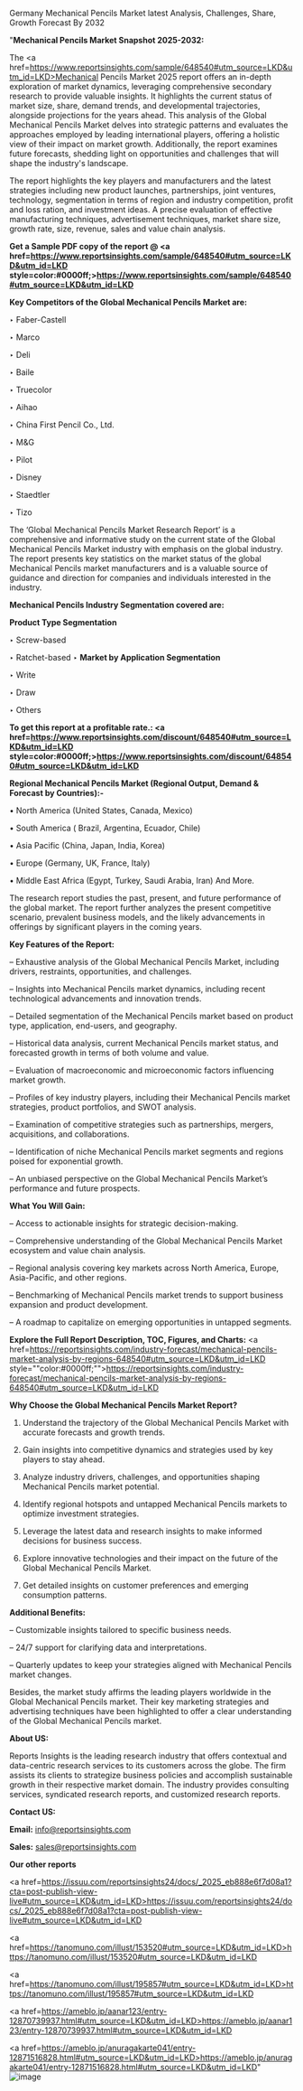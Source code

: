 Germany Mechanical Pencils Market latest Analysis, Challenges, Share, Growth Forecast By 2032

"<strong>Mechanical Pencils Market Snapshot 2025-2032:</strong>

The <a href=https://www.reportsinsights.com/sample/648540#utm_source=LKD&utm_id=LKD>Mechanical Pencils Market</a> 2025 report offers an in-depth exploration of market dynamics, leveraging comprehensive secondary research to provide valuable insights. It highlights the current status of market size, share, demand trends, and developmental trajectories, alongside projections for the years ahead. This analysis of the Global Mechanical Pencils Market delves into strategic patterns and evaluates the approaches employed by leading international players, offering a holistic view of their impact on market growth. Additionally, the report examines future forecasts, shedding light on opportunities and challenges that will shape the industry's landscape.

The report highlights the key players and manufacturers and the latest strategies including new product launches, partnerships, joint ventures, technology, segmentation in terms of region and industry competition, profit and loss ration, and investment ideas. A precise evaluation of effective manufacturing techniques, advertisement techniques, market share size, growth rate, size, revenue, sales and value chain analysis.

<strong>Get a Sample PDF copy of the report @ <a href=https://www.reportsinsights.com/sample/648540#utm_source=LKD&utm_id=LKD style=color:#0000ff;>https://www.reportsinsights.com/sample/648540#utm_source=LKD&utm_id=LKD</a></strong>

<strong>Key Competitors of the Global Mechanical Pencils Market are:</strong>

‣ Faber-Castell

‣ Marco

‣ Deli

‣ Baile

‣ Truecolor

‣ Aihao

‣ China First Pencil Co., Ltd.

‣ M&G

‣ Pilot

‣ Disney

‣ Staedtler

‣ Tizo

The ‘Global Mechanical Pencils Market Research Report’ is a comprehensive and informative study on the current state of the Global Mechanical Pencils Market industry with emphasis on the global industry. The report presents key statistics on the market status of the global Mechanical Pencils market manufacturers and is a valuable source of guidance and direction for companies and individuals interested in the industry.

<strong>Mechanical Pencils Industry Segmentation covered are:</strong>

<strong>Product Type Segmentation</strong>

‣ Screw-based

‣ Ratchet-based
‣ 
<strong>Market by Application Segmentation</strong>

‣ Write

‣ Draw

‣ Others

<strong>To get this report at a profitable rate.: <a href=https://www.reportsinsights.com/discount/648540#utm_source=LKD&utm_id=LKD style=color:#0000ff;>https://www.reportsinsights.com/discount/648540#utm_source=LKD&utm_id=LKD</a></strong>

<strong>Regional Mechanical Pencils Market (Regional Output, Demand &amp; Forecast by Countries):-</strong>

• North America (United States, Canada, Mexico)

• South America ( Brazil, Argentina, Ecuador, Chile)

• Asia Pacific (China, Japan, India, Korea)

• Europe (Germany, UK, France, Italy)

• Middle East Africa (Egypt, Turkey, Saudi Arabia, Iran) And More.

The research report studies the past, present, and future performance of the global market. The report further analyzes the present competitive scenario, prevalent business models, and the likely advancements in offerings by significant players in the coming years.

<strong>Key Features of the Report:</strong>

– Exhaustive analysis of the Global Mechanical Pencils Market, including drivers, restraints, opportunities, and challenges.

– Insights into Mechanical Pencils market dynamics, including recent technological advancements and innovation trends.

– Detailed segmentation of the Mechanical Pencils market based on product type, application, end-users, and geography.

– Historical data analysis, current Mechanical Pencils market status, and forecasted growth in terms of both volume and value.

– Evaluation of macroeconomic and microeconomic factors influencing market growth.

– Profiles of key industry players, including their Mechanical Pencils market strategies, product portfolios, and SWOT analysis.

– Examination of competitive strategies such as partnerships, mergers, acquisitions, and collaborations.

– Identification of niche Mechanical Pencils market segments and regions poised for exponential growth.

– An unbiased perspective on the Global Mechanical Pencils Market’s performance and future prospects.

<strong>What You Will Gain:</strong>

– Access to actionable insights for strategic decision-making.

– Comprehensive understanding of the Global Mechanical Pencils Market ecosystem and value chain analysis.

– Regional analysis covering key markets across North America, Europe, Asia-Pacific, and other regions.

– Benchmarking of Mechanical Pencils market trends to support business expansion and product development.

– A roadmap to capitalize on emerging opportunities in untapped segments.

<strong>Explore the Full Report Description, TOC, Figures, and Charts:</strong>
<a href=https://reportsinsights.com/industry-forecast/mechanical-pencils-market-analysis-by-regions-648540#utm_source=LKD&utm_id=LKD style=""color:#0000ff;"">https://reportsinsights.com/industry-forecast/mechanical-pencils-market-analysis-by-regions-648540#utm_source=LKD&utm_id=LKD</a>

<strong>Why Choose the Global Mechanical Pencils Market Report?</strong>

1. Understand the trajectory of the Global Mechanical Pencils Market with accurate forecasts and growth trends.

2. Gain insights into competitive dynamics and strategies used by key players to stay ahead.

3. Analyze industry drivers, challenges, and opportunities shaping Mechanical Pencils market potential.

4. Identify regional hotspots and untapped Mechanical Pencils markets to optimize investment strategies.

5. Leverage the latest data and research insights to make informed decisions for business success.

6. Explore innovative technologies and their impact on the future of the Global Mechanical Pencils Market.

7. Get detailed insights on customer preferences and emerging consumption patterns.

<strong>Additional Benefits:</strong>

– Customizable insights tailored to specific business needs.

– 24/7 support for clarifying data and interpretations.

– Quarterly updates to keep your strategies aligned with Mechanical Pencils market changes.

Besides, the market study affirms the leading players worldwide in the Global Mechanical Pencils market. Their key marketing strategies and advertising techniques have been highlighted to offer a clear understanding of the Global Mechanical Pencils market.

<strong><strong>About US</strong>:</strong>

Reports Insights is the leading research industry that offers contextual and data-centric research services to its customers across the globe. The firm assists its clients to strategize business policies and accomplish sustainable growth in their respective market domain. The industry provides consulting services, syndicated research reports, and customized research reports.

<strong>Contact US:</strong>

<p class=><b>Email:</b> <a href=mailto:info@reportsinsights.com>info@reportsinsights.com</a></p>
<p class=><b>Sales:</b> <a href=mailto:sales@reportsinsights.com>sales@reportsinsights.com</a></p>

<strong>Our other reports</strong>

<a href=https://issuu.com/reportsinsights24/docs/_2025_eb888e6f7d08a1?cta=post-publish-view-live#utm_source=LKD&utm_id=LKD>https://issuu.com/reportsinsights24/docs/_2025_eb888e6f7d08a1?cta=post-publish-view-live#utm_source=LKD&utm_id=LKD</a>

<a href=https://tanomuno.com/illust/153520#utm_source=LKD&utm_id=LKD>https://tanomuno.com/illust/153520#utm_source=LKD&utm_id=LKD</a>

<a href=https://tanomuno.com/illust/195857#utm_source=LKD&utm_id=LKD>https://tanomuno.com/illust/195857#utm_source=LKD&utm_id=LKD</a>

<a href=https://ameblo.jp/aanar123/entry-12870739937.html#utm_source=LKD&utm_id=LKD>https://ameblo.jp/aanar123/entry-12870739937.html#utm_source=LKD&utm_id=LKD</a>

<a href=https://ameblo.jp/anuragakarte041/entry-12871516828.html#utm_source=LKD&utm_id=LKD>https://ameblo.jp/anuragakarte041/entry-12871516828.html#utm_source=LKD&utm_id=LKD</a>"
![image](https://github.com/user-attachments/assets/f42e2342-84d1-4782-ad19-70ae8335ce04)
